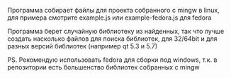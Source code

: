 Программа собирает файлы для проекта собранного с mingw в linux, для примера смотрите example.js или example-fedora.js для fedora

Программа берет случайную библиотеку из найденных, так что лучше создать насколько файлов для поиска библиотек, для 32/64bit и для разных версий библиотек (например qt 5.3 и 5.7)

PS. Рекомендую использовать fedora для сборки под windows, т.к. в репозитории есть большенство библиотек собранных с mingw
